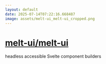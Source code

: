 ```yaml
---
layout: default
date: 2025-07-14T07:22:16.668487
image: assets/melt-ui_melt-ui_cropped.png
---
```


# [melt-ui/melt-ui](https://github.com/melt-ui/melt-ui)

headless accessible Svelte component builders
